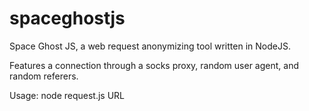 # spaceghostjs
Space Ghost JS, a web request anonymizing tool written in NodeJS.

Features a connection through a socks proxy, random user agent, and random referers.

Usage: node request.js URL
